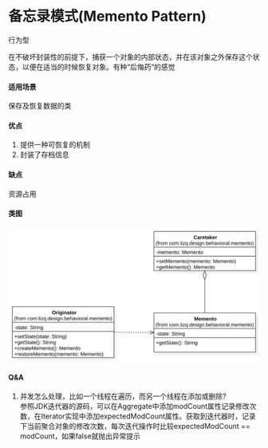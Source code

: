# 备忘录模式(Memento Pattern)

行为型

在不破坏封装性的前提下，捕获一个对象的内部状态，并在该对象之外保存这个状态，以便在适当的时候恢复对象。有种“后悔药”的感觉

#### 适用场景

保存及恢复数据的类

#### 优点

1. 提供一种可恢复的机制
2. 封装了存档信息

#### 缺点

资源占用

#### 类图

![类图](https://github.com/1065763582/java-design-patterns/blob/master/src/resources/img/memento.svg)

#### Q&A
1.  并发怎么处理，比如一个线程在遍历，而另一个线程在添加或删除?  
    参照JDK迭代器的源码，可以在Aggregate中添加modCount属性记录修改次数，在Iterator实现中添加expectedModCount属性。获取到迭代器时，记录下当前聚合对象的修改次数，每次迭代操作时比较expectedModCount == modCount，如果false就抛出异常提示